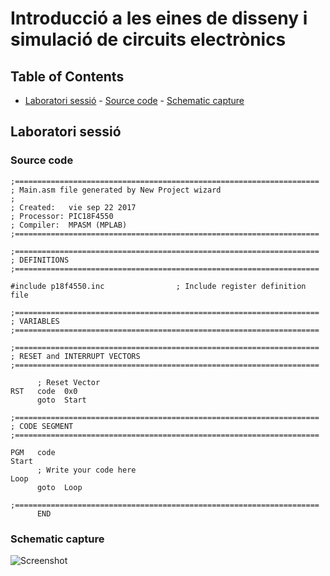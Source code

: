 # Introducció a les eines de disseny i simulació de circuits electrònics

## Table of Contents
- [Laboratori sessió](#laboratori-sessio)
      - [Source code](#source-code)
      - [Schematic capture](#schematic-capture)

## Laboratori sessió

### Source code

```
;====================================================================
; Main.asm file generated by New Project wizard
;
; Created:   vie sep 22 2017
; Processor: PIC18F4550
; Compiler:  MPASM (MPLAB)
;====================================================================

;====================================================================
; DEFINITIONS
;====================================================================

#include p18f4550.inc                ; Include register definition file

;====================================================================
; VARIABLES
;====================================================================

;====================================================================
; RESET and INTERRUPT VECTORS
;====================================================================

      ; Reset Vector
RST   code  0x0 
      goto  Start

;====================================================================
; CODE SEGMENT
;====================================================================

PGM   code
Start
      ; Write your code here
Loop  
      goto  Loop

;====================================================================
      END
```


### Schematic capture

![Screenshot](https://github.com/srmeeseeks/CI-FIB/blob/master/L1/L1.jpg)
